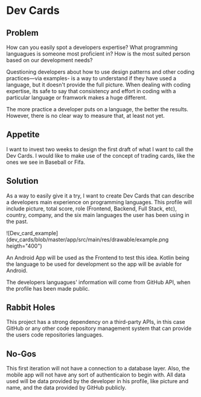 # Dev Cards

## Problem
How can you easily spot a developers expertise? What programming languagues is someone most proficient in? How is the most suited person based on our development needs?

Questioning developers about how to use design patterns and other coding practices—via examples- is a way to understand if they have used a language, but it doesn't provide the full picture. When dealing with coding expertise, its safe to say that consistency and effort in coding with a particular language or framwork makes a huge different. 

The more practice a developer puts on a language, the better the results. However, there is no clear way to measure that, at least not yet.

## Appetite
I want to invest two weeks to design the first draft of what I want to call the Dev Cards. I would like to make use of the concept of 
trading cards, like the ones we see in Baseball or Fifa.

## Solution
As a way to easily give it a try, I want to create Dev Cards that can describe a developers main experience on programming languages.
This profile will include picture, total score, role (Frontend, Backend, Full Stack, etc), country, company, and the six main languages
the user has been using in the past. 

![Dev_card_example](dev_cards/blob/master/app/src/main/res/drawable/example.png heigth="400")

An Android App will be used as the Frontend to test this idea. Kotlin being the language to be used for development so the app will be aviable for Android. 

The developers languagues' information will come from GitHub API, when the profile has been made public. 

## Rabbit Holes

This project has a strong dependency on a third-party APIs, in this case GitHub or any other code repository management system that can 
provide the users code repositories languages.

## No-Gos

This first iteration will not have a connection to a database layer. Also, the mobile app will not have any sort of authenticaion to begin with. All data used will be data provided by the developer in his profile, like picture and name, and the data provided by GitHub publicly.
